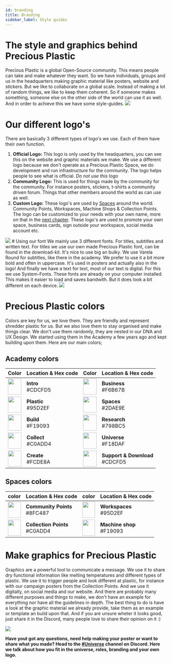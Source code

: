 ```yaml
---
id: branding
title: Branding
sidebar_label: Style guides
---
```


<style>
:root {
  --highlight: #f090b3;
  --links: #f090b3;
  --hover: #f2a5c1;
}
</style>

# The style and graphics behind Precious Plastic
Precious Plastic is a global Open-Source community. This means people can take and make whatever they want. So we have individuals, groups and us in the headquarters making graphic material like posters, website and stickers. But we like to collaborate on a global scale. Instead of making a lot of random things, we like to keep them coherent. So if someone makes something, someone else on the other side of the world can use it as well. And in order to achieve this we have some style-guides.
<img src="../assets/universe/our-logos.png" />
# Our different logo's
There are basically 3 different types of logo's we use. Each of them have their own function.
1. **Official Logo:** This logo is only used by the headquarters, you can see this on the website and graphic materials we make. We use a different logo because we don't operate as a Precious Plastic Space, we do development and run infrastructure for the community. The logo helps people to see what is official. *Do not use this logo*
1. **Community Logo:** This is used for things made by the community for the community. For instance posters, stickers, t-shirts a community driven forum. Things that other members around the world as can use as well.
1. **Custom Logo:** These logo's are used by [Spaces](../spaces) around the world. Community Points, Workspaces, Machine Shops & Collection Points. The logo can be customized to your needs with your own name, more on that in the [next chapter](../universe/yourlogo). These logo's are used to promote your own space, business cards, sign outside your workspace, social media account etc.



<img src="../assets/universe/ourfonts.png" />
# Using our font
We mainly use 3 different fonts. For titles, subtitles and written text. For titles we use our own made Precious Plastic font, can be found in the download-kit. It's nice to use big an bulky. We use Varela Round for subtitles, like there in the academy. We prefer to use it a bit more bold and often in uppercase. It's used in posters and actually also in the logo! And finally we have a text for text, most of our text is digital. For this we use System-Fonts.  These fonts are already on your computer installed. This makes it easier to load and saves bandwith. But it does look a bit different on each device.




<img src="../assets/universe/title-font.png" />


# Precious Plastic colors
Colors are key for us, we love them. They are friendly and represent shredder plastic for us. But we also love them to stay organised and make things clear. We don't use them randomly, they are nested in our DNA and UX Design. We started using them in the Academy a few years ago and kept building upon them. Here are our main colors;


## Academy colors
| Color   |  Location & Hex code         | Color | Location & Hex code                  |
|----------|---------------|--|--------|
| <img src="../assets/universe/CDCFD5.jpg" width="100%" height="50px" /> | __Intro__ <br> #CDCFD5    | <img src="../assets/universe/F6B67B.jpg" width="100%" height="50px"/> | __Business__ <br> #F6B67B	|
| <img src="../assets/universe/95D2EF.jpg" width="100%" height="50px" /> | __Plastic__ <br> #95D2EF |  <img src="../assets/universe/2DAE9E.jpg" width="100%" height="50px"/> | __Spaces__ <br> #2DAE9E |  
| <img src="../assets/universe/F19093.jpg" width="100%" height="50px" /> | __Build__ <br> #F19093 |    <img src="../assets/universe/798BC5.jpg" width="100%" height="50px"/> | __Research__ <br> #798BC5 |
| <img src="../assets/universe/C0ADD4.jpg" width="100%" height="50px" /> | __Collect__ <br> #C0ADD4 |  <img src="../assets/universe/F18DAF.jpg" width="100%" height="50px"/> | __Universe__ <br> #F18DAF |
| <img src="../assets/universe/FCDE8A.jpg" width="100%" height="50px" /> | __Create__ <br> #FCDE8A |  <img src="../assets/universe/CDCFD5.jpg" width="100%" height="50px"/> | __Support & Download__ <br> #CDCFD5 |

## Spaces colors
|  color | Location & Hex code           | color | Location & Hex code                   |
|----------|---------------|--|--------|
| <img src="../assets/universe/8ec685.jpg" width="100%" height="50px" /> | __Community Points__ <br> #8FC487    | <img src="../assets/universe/95D2EF.jpg" width="100%" height="50px"/> | __Workspaces__ <br> #95D2EF	|
| <img src="../assets/universe/C0ADD4.jpg" width="100%" height="50px" /> | __Collection Points__ <br> #C0ADD4    | <img src="../assets/universe/F19093.jpg" width="100%" height="50px"/> | __Machine shop__ <br> #F19093	|



# Make graphics for Precious Plastic
Graphics are a powerful tool to communicate a message. We use it to share dry functional information like melting temperatures and different types of plastic. We use it to trigger people and look different at plastic, for instance with our campaign posters from the Collection Points. And we use it digitally, on social media and our website. And there are probably many different purposes and things to make, we don't have an example for everything nor have all the guidelines in depth. The best thing to do is have a look at the graphic material we already provide, take them as an example or template an build upon that. And if you are unsure wheter it looks good, just share it in the Discord, many people love to share their opinion on it :)

<img src="../assets/universe/posters.png" />

<b>Have yout got any questions, need help making your poster or want to share what you made? Head to the [#Universe](https://discordapp.com/invite/QUw8A3w) channel on Discord. Here we talk about how you fit in the universe, roles, branding and your own logo.</b>
